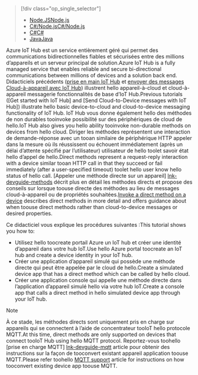 > [!div class="op_single_selector"]
> * [<span data-ttu-id="0bec4-101">Node.JS</span><span class="sxs-lookup"><span data-stu-id="0bec4-101">Node.js</span></span>](../articles/iot-hub/iot-hub-node-node-direct-methods.md)
> * [<span data-ttu-id="0bec4-102">C#/Node.js</span><span class="sxs-lookup"><span data-stu-id="0bec4-102">C#/Node.js</span></span>](../articles/iot-hub/iot-hub-csharp-node-direct-methods.md)
> * [<span data-ttu-id="0bec4-103">C#</span><span class="sxs-lookup"><span data-stu-id="0bec4-103">C#</span></span>](../articles/iot-hub/iot-hub-csharp-csharp-direct-methods.md)
> * [<span data-ttu-id="0bec4-104">Java</span><span class="sxs-lookup"><span data-stu-id="0bec4-104">Java</span></span>](../articles/iot-hub/iot-hub-java-java-direct-methods.md)

<span data-ttu-id="0bec4-105">Azure IoT Hub est un service entièrement géré qui permet des communications bidirectionnelles fiables et sécurisées entre des millions d’appareils et un serveur principal de solution.</span><span class="sxs-lookup"><span data-stu-id="0bec4-105">Azure IoT Hub is a fully managed service that enables reliable and secure bi-directional communications between millions of devices and a solution back end.</span></span> <span data-ttu-id="0bec4-106">Didacticiels précédents ([prise en main IoT Hub] et [envoyer des messages Cloud-à-appareil avec IoT Hub]) illustrent hello appareil-à-cloud et cloud-à-appareil messagerie fonctionnalités de base d’IoT Hub.</span><span class="sxs-lookup"><span data-stu-id="0bec4-106">Previous tutorials ([Get started with IoT Hub] and [Send Cloud-to-Device messages with IoT Hub]) illustrate hello basic device-to-cloud and cloud-to-device messaging functionality of IoT Hub.</span></span> <span data-ttu-id="0bec4-107">IoT Hub vous donne également hello des méthodes de non durables tooinvoke possibilité sur des périphériques de cloud de hello.</span><span class="sxs-lookup"><span data-stu-id="0bec4-107">IoT Hub also gives you hello ability tooinvoke non-durable methods on devices from hello cloud.</span></span> <span data-ttu-id="0bec4-108">Diriger les méthodes représentent une interaction de demande-réponse avec un tooan similaire de périphérique HTTP appeler dans la mesure où ils réussissent ou échouent immédiatement (après un délai d’attente spécifié par l’utilisateur) utilisateur de hello toolet savoir état hello d’appel de hello.</span><span class="sxs-lookup"><span data-stu-id="0bec4-108">Direct methods represent a request-reply interaction with a device similar tooan HTTP call in that they succeed or fail immediately (after a user-specified timeout) toolet hello user know hello status of hello call.</span></span> <span data-ttu-id="0bec4-109">[Appeler une méthode directe sur un appareil] [ lnk-devguide-methods] décrit plus en détail les méthodes directs et propose des conseils sur lorsque toouse directe des méthodes au lieu de messages cloud-à-appareil ou de propriétés souhaitées.</span><span class="sxs-lookup"><span data-stu-id="0bec4-109">[Invoke a direct method on a device][lnk-devguide-methods] describes direct methods in more detail and offers guidance about when toouse direct methods rather than cloud-to-device messages or desired properties.</span></span>

<span data-ttu-id="0bec4-110">Ce didacticiel vous explique les procédures suivantes :</span><span class="sxs-lookup"><span data-stu-id="0bec4-110">This tutorial shows you how to:</span></span>

* <span data-ttu-id="0bec4-111">Utilisez hello toocreate portail Azure un IoT hub et créer une identité d’appareil dans votre hub IoT.</span><span class="sxs-lookup"><span data-stu-id="0bec4-111">Use hello Azure portal toocreate an IoT hub and create a device identity in your IoT hub.</span></span>
* <span data-ttu-id="0bec4-112">Créer une application d’appareil simulé qui possède une méthode directe qui peut être appelée par le cloud de hello.</span><span class="sxs-lookup"><span data-stu-id="0bec4-112">Create a simulated device app that has a direct method which can be called by hello cloud.</span></span>
* <span data-ttu-id="0bec4-113">Créer une application console qui appelle une méthode directe dans l’application d’appareil simulé hello via votre hub IoT.</span><span class="sxs-lookup"><span data-stu-id="0bec4-113">Create a console app that calls a direct method in hello simulated device app through your IoT hub.</span></span>

> [!NOTE]
> <span data-ttu-id="0bec4-114">À ce stade, les méthodes directs sont uniquement pris en charge sur appareils qui se connectent à l’aide de concentrateur tooIoT hello protocole MQTT.</span><span class="sxs-lookup"><span data-stu-id="0bec4-114">At this time, direct methods are only supported on devices that connect tooIoT Hub using hello MQTT protocol.</span></span> <span data-ttu-id="0bec4-115">Reportez-vous toohello [prise en charge MQTT] [ lnk-devguide-mqtt] article pour obtenir des instructions sur la façon de tooconvert existant appareil application toouse MQTT.</span><span class="sxs-lookup"><span data-stu-id="0bec4-115">Please refer toohello [MQTT support][lnk-devguide-mqtt] article for instructions on how tooconvert existing device app toouse MQTT.</span></span>


[lnk-devguide-methods]: ../articles/iot-hub/iot-hub-devguide-direct-methods.md
[lnk-devguide-mqtt]: ../articles/iot-hub/iot-hub-mqtt-support.md

[envoyer des messages Cloud-à-appareil avec IoT Hub]: ../articles/iot-hub/iot-hub-csharp-csharp-c2d.md
[prise en main IoT Hub]: ../articles/iot-hub/iot-hub-node-node-getstarted.md